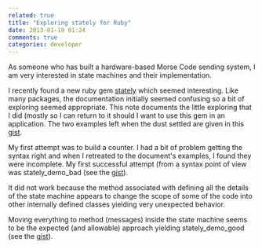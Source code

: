 ```yaml
---
related: true
title: "Exploring stately for Ruby"
date: 2013-01-19 01:24
comments: true
categories: developer
---
```

As someone who has built a hardware-based Morse Code sending system, I am very interested in state machines and their implementation.

I recently found a new ruby gem [stately][1] which seemed interesting.  Like many packages, the documentation initially seemed confusing so a bit of exploring seemed appropriate.  This note documents the little exploring that I did (mostly so I can return to it should I want to use this gem in an application.  The two examples left when the dust settled are given in this [gist][2].

My first attempt was to build a counter.  I had a bit of problem getting the syntax right and when I retreated to the document's examples,  I found they were incomplete.  My first successful attempt (from a syntax point of view was stately_demo_bad (see the [gist][3]).

It did not work because the method associated with defining all the details of the state machine appears to change the scope of some of the code into other internally defined classes yielding very unexpected behavior.

Moving everything to method (messages) inside the state machine seems to be the expected (and allowable) approach yielding stately_demo_good (see the [gist][4]).

[1]: https://github.com/rtwomey/stately
[2]: https://gist.github.com/dgreen/d08cbdf7e52ed2cf0074
[3]: https://gist.github.com/dgreen/d08cbdf7e52ed2cf0074#file-stately_demo_bad-rb
[4]: https://gist.github.com/dgreen/d08cbdf7e52ed2cf0074#file-stately_demo_good-rb
